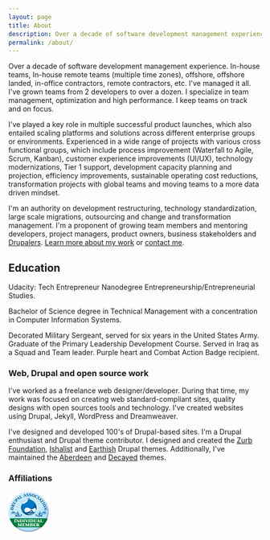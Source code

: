```yaml
---
layout: page
title: About
description: Over a decade of software development management experience. In-house teams, In-house remote teams, offshore, offshore landed, in-office contractors, remote contractors. I'm an authority on development restructuring, technology standardization, large scale migrations, outsourcing and change and transformation management.
permalink: /about/
---
```

<p>Over a decade of software development management experience. In-house teams, In-house remote teams (multiple time zones), offshore, offshore landed, in-office contractors, remote contractors, etc. I've managed it all. I've grown teams from 2 developers to over a dozen. I specialize in team management, optimization and high performance. I keep teams on track and on focus.</p> <p>I've played a key role in multiple successful product launches, which also entailed scaling platforms and solutions across different enterprise groups or environments. Experienced in a wide range of projects with various cross functional groups, which include process improvement (Waterfall to Agile, Scrum, Kanban), customer experience improvements (UI/UX), technology modernizations, Tier 1 support, development capacity planning and projection, efficiency improvements, sustainable operating cost reductions, transformation projects with global teams and moving teams to a more data driven mindset.</p>

<p>I'm an authority on development restructuring, technology standardization, large scale migrations, outsourcing and change and transformation management. I'm a proponent of growing team members and mentoring developers, project managers, product owners, business stakeholders and <a href="https://www.drupal.org/user/464624/people-mentored">Drupalers</a>. <a href="/portfolio/" title="Learn more about Ishmael's work history">Learn more about my work</a> or <a title="Contact Ishmael" href="/contact/">contact me</a>.</p>

<h2>Education </h2>
<p>Udacity: Tech Entrepreneur Nanodegree Entrepreneurship/Entrepreneurial Studies.</p>
<p>Bachelor of Science degree in Technical Management with a concentration in Computer Information Systems.</p>
<p>Decorated Military Sergeant, served for six years in the United States Army. Graduate of the Primary Leadership Development Course. Served in Iraq as a Squad and Team leader. Purple heart and Combat Action Badge recipient.</p>

<h3>Web, Drupal and open source work</h3>
<p> I've worked as a freelance web designer/developer. During that time, my work was focused on creating web standard-compliant sites, quality designs with open sources tools and technology. I've created websites using Drupal, Jekyll, WordPress and Dreamweaver. 
   
<p> I've designed and developed 100's of Drupal-based sites. I'm a Drupal enthusiast and Drupal theme contributor. I designed and created the <a href="https://www.drupal.org/project/zurb_foundation ">Zurb Foundation</a>, <a href="http://drupal.org/project/ishalist">Ishalist</a> and <a href="/earthish">Earthish</a> Drupal themes. Additionally, I've maintained the <a href="http://drupal.org/project/aberdeen">Aberdeen</a> and <a href="http://drupal.org/project/decayed">Decayed</a> themes.</p>

<h3>Affiliations</h3>
<a href="https://www.drupal.org/user/464624" title="View my association page"><img src="/img/drupal-individual-member.png" title="Drupal Individual Member" alt="Drupal Individual Member" /></a>

